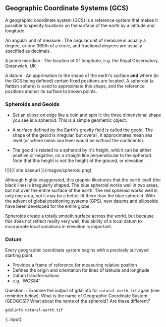 ---
---

## Geographic Coordinate Systems (GCS)

A geographic coordinate system (GCS) is a reference system that makes it possible to specify locations on the surface of the earth by a latitude and longitude.

An angular unit of measure
: The angular unit of measure is usually a degree, or one 360th of a circle, and fractional degrees are usually specified as decimals.
  
A prime meridian
: The location of 0° longitude, e.g. the Royal Observatory, Greenwich, UK

A datum
: An apprimation to the shape of the earth's surface **and** where (in the GCS being defined) certain fixed positions are located. A spheroid (a flattish sphere) is used to approximate this shape, and the reference positions anchor its surface to known points.

<!--split-->

### Spheroids and Geoids

- Set an elipse on edge like a coin and spin it: the three dimensional shape you see is a spheroid. This is a simple geometric object.

- A surface defined by the Earth's gravity field is called the geoid. The shape of the geoid is irregular, but overall, it approximates mean sea level (or where mean sea level would be without the continents).

- The geoid is related to a spheroid by it's height, which can be either positive or negative, on a straight line perpendicular to the spheroid. Note that this height is not the height of the ground, or elevation.

![]({{ site.baseurl }}/images/spheroid.png)

<aside class="notes">
Although highly exaggerated, this graphic illustrates that the earth itself (the black line) is irregularly shaped. The blue spheroid works well in two areas, but not over the entire surface of the earth. The red spheroid works well in only one area, but it may be a better fit there than the blue spheroid. With the advent of global positioning systems (GPS), new datums and ellipsoids have been developed for the entire globe. 

Spheroids create a totally smooth surface across the world, but because this does not reflect reality very well, this ability of a local datum to incorporate local variations in elevation is important.
</aside>

<!--split-->

### Datum

Every geographic coordinate system begins with a precisely surveyed starting point.

- Provides a frame of reference for measuring relative position
- Defines the origin and orientation for lines of latitude and longitude
- Datum transformations
- e.g. 'WGS84'

Question:
: Examine the output of gdalinfo for `natural-earth.tif` again (see reminder below). What is the name of Geographic Coordinate System (GEOGCS)? What about the name of the spheroid? Are these different?

~~~
gdalinfo natural-earth.tif
~~~
{:.input}
